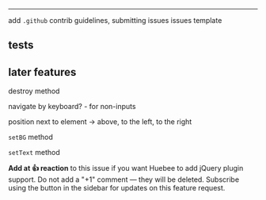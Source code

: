 
<!-- version task -->
<!-- banner -->



---

<!-- no selected at first -->
<!-- custom colors at top -->
<!-- hues option? -->
<!-- hue0 -->
<!-- escape hit -->
<!-- tab out -->
<!-- original color set -->
<!-- intro/outro transitions -->
<!-- setBGColor to multiple element with querySelector -->
<!-- change input text -> change color -->

<!-- setText selector string -->
<!-- html init -->
<!-- jQuery? -->


<!-- tests -->
<!-- gulpfile, make dist -->
<!-- gulp lint -->
<!-- gulp version -->
<!-- README -->

<!-- metafizzy repo -->

<!-- npm publish -->
<!-- bower publish -->

add `.github`
  contrib guidelines, submitting issues
  issues template


## tests

<!-- setColor -->
<!-- change input value sets color -->
<!-- original input value sets color -->
<!-- focusing other item closes -->

<!-- setting multiple text -->
<!-- setting multiple BG -->
<!-- custom colors -->
<!-- setting a an invalid color -->
<!-- html init -->
<!-- html init with options -->

<!-- cursor css sets gridSize -->

## later features

<!-- best way to set initial color, on non-inputs -->

<!-- clicking padding closes picker -->

destroy method

navigate by keyboard? - for non-inputs

position next to element -> above, to the left, to the right

<!-- always open -->

<!-- setText multiple elements -->

`setBG` method

`setText` method

<!-- On mobile, allow scrollable without closing -->

<!-- Add proper jQuery plugin functionality -->


**Add at 👍 reaction** to this issue if you want Huebee to add jQuery plugin support. Do not add a "+1" comment — they will be deleted. Subscribe using the button in the sidebar for updates on this feature request.
